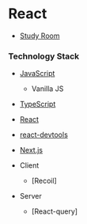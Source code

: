 # React
+ [Study Room](https://violet-lilac.notion.site/React-4da55446b938499a934394fbeb505f35)

### Technology Stack
+ [JavaScript](https://developer.mozilla.org/ko/docs/Web/JavaScript)
  + Vanilla JS 
+ [TypeScript](https://www.typescriptlang.org/)

+ [React](https://reactjs.org/)
+ [react-devtools](https://www.npmjs.com/package/react-devtools)
+ [Next.js](https://nextjs.org/)

+ Client
  + [Recoil]   
+ Server
  + [React-query]   
